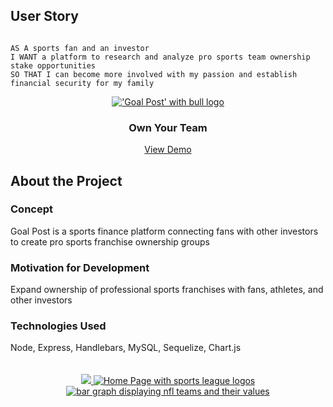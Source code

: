 ## User Story

```

AS A sports fan and an investor
I WANT a platform to research and analyze pro sports team ownership stake opportunities 
SO THAT I can become more involved with my passion and establish financial security for my family
```
<div align="center">
  <a href="https://goal-2022.herokuapp.com/">
  <img src="https://user-images.githubusercontent.com/102529279/195899195-b4eff0ad-a6ba-468f-9932-1e7ecb091076.png"             alt="'Goal Post' with bull logo">
  </a>
  
  <h3 align="center">Own Your Team</h3>
  
  <p align="center">
    <a href="https://goal-2022.herokuapp.com/">View Demo<a>
   </p>
  
</div>

## About the Project
<h3>Concept</h3>
Goal Post is a sports finance platform connecting fans with other investors to create pro sports franchise ownership groups

<h3>Motivation for Development</h3>
Expand ownership of professional sports franchises with fans, athletes, and other investors

<h3>Technologies Used</h3>
Node, Express, Handlebars, MySQL, Sequelize, Chart.js

<br>
<br>
<br>

<div align="center">
  <a href="https://goal-2022.herokuapp.com/">
  <img src="https://user-images.githubusercontent.com/102529279/196693320-d15980d6-8ef9-4471-ab5a-a4ba1e9b0186.png" alt"homepage with cheering fans">
  <img src="https://user-images.githubusercontent.com/102529279/196037726-be1cb61b-32a1-435a-bbc6-c8653515b0aa.png" alt="Home Page with sports league logos">
  <img src="https://user-images.githubusercontent.com/102529279/196694181-0ff440e8-7387-4420-b180-52c18d38d315.png" alt="bar graph displaying nfl teams and their values">

  </a>
   
</div>
